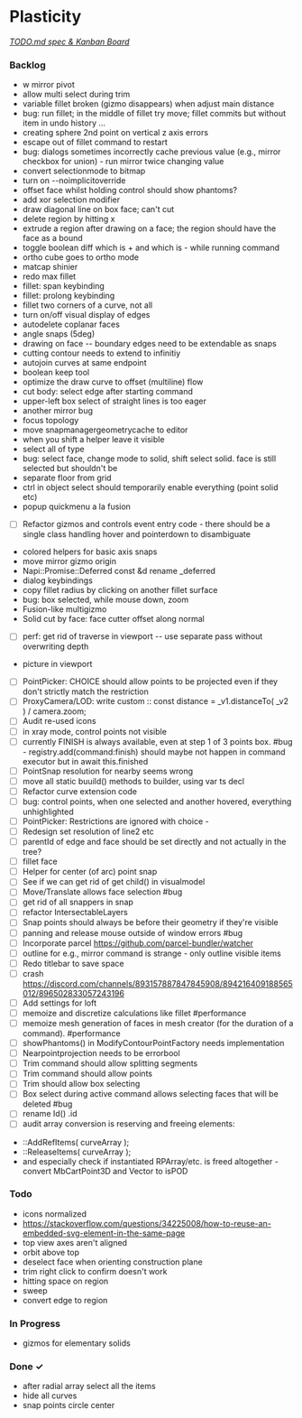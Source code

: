 # Plasticity

<em>[TODO.md spec & Kanban Board](https://bit.ly/3fCwKfM)</em>

### Backlog

- w mirror pivot  
- allow multi select during trim  
- variable fillet broken (gizmo disappears) when adjust main distance  
- bug: run fillet; in the middle of fillet try move; fillet commits but without item in undo history ...  
- creating sphere 2nd point on vertical z axis errors  
- escape out of fillet command to restart  
- bug: dialogs sometimes incorrectly cache previous value (e.g., mirror checkbox for union) - run mirror twice changing value  
- convert selectionmode to bitmap  
- turn on --noimplicitoverride  
- offset face whilst holding control should show phantoms?  
- add xor selection modifier  
- draw diagonal line on box face; can't cut  
- delete region by hitting x  
- extrude a region after drawing on a face; the region should have the face as a bound  
- toggle boolean diff which is + and which is - while running command  
- ortho cube goes to ortho mode  
- matcap shinier  
- redo max fillet  
- fillet: span keybinding  
- fillet: prolong keybinding  
- fillet two corners of a curve, not all  
- turn on/off visual display of edges  
- autodelete coplanar faces  
- angle snaps (5deg)  
- drawing on face -- boundary edges need to be extendable as snaps  
- cutting contour needs to extend to infinitiy  
- autojoin curves at same endpoint  
- boolean keep tool  
- optimize the draw curve to offset (multiline) flow  
- cut body: select edge after starting command  
- upper-left box select of straight lines is too eager  
- another mirror bug  
- focus topology  
- move snapmanagergeometrycache to editor  
- when you shift a helper leave it visible  
- select all of type  
- bug: select face, change mode to solid, shift select solid. face is still selected but shouldn't be  
- separate floor from grid  
- ctrl in object select should temporarily enable everything (point solid etc)  
- popup quickmenu a la fusion  
- [ ] Refactor gizmos and controls event entry code - there should be a single class handling hover and pointerdown to disambiguate  
- colored helpers for basic axis snaps  
- move mirror gizmo origin  
- Napi::Promise::Deferred const &d rename _deferred  
- dialog keybindings  
- copy fillet radius by clicking on another fillet surface  
- bug: box selected, while mouse down, zoom  
- Fusion-like multigizmo  
- Solid cut by face: face cutter offset along normal  
- [ ] perf: get rid of traverse in viewport -- use separate pass without overwriting depth  
- picture in viewport  
- [ ] PointPicker: CHOICE should allow points to be projected even if they don't strictly match the restriction  
- [ ] ProxyCamera/LOD: write custom :: const distance = _v1.distanceTo( _v2 ) / camera.zoom;  
- [ ] Audit re-used icons  
- [ ] in xray mode, control points not visible  
- [ ] currently FINISH is always available, even at step 1 of 3 points box. #bug - registry.add(command:finish) should maybe not happen in command executor but in await this.finished  
- [ ] PointSnap resolution for nearby seems wrong  
- [ ] move all static buuild() methods to builder, using var ts decl  
- [ ] Refactor curve extension code  
- [ ] bug: control points, when one selected and another hovered, everything unhighlighted  
- [ ] PointPicker: Restrictions are ignored with choice -  
- [ ] Redesign set resolution of line2 etc  
- [ ] parentId of edge and face should be set directly and not actually in the tree?  
- [ ] fillet face  
- [ ] Helper for center (of arc) point snap  
- [ ] See if we can get rid of get child() in visualmodel  
- [ ] Move/Translate allows face selection #bug  
- [ ] get rid of all snappers in snap  
- [ ] refactor IntersectableLayers  
- [ ] Snap points should always be before their geometry if they're visible  
- [ ] panning and release mouse outside of window errors #bug  
- [ ] Incorporate parcel https://github.com/parcel-bundler/watcher  
- [ ] outline for e.g., mirror command is strange - only outline visible items  
- [ ] Redo titlebar to save space  
- [ ] crash https://discord.com/channels/893157887847845908/894216409188565012/896502833057243196  
- [ ] Add settings for loft  
- [ ] memoize and discretize calculations like fillet #performance  
- [ ] memoize mesh generation of faces in mesh creator (for the duration of a command). #performance  
- [ ] showPhantoms() in ModifyContourPointFactory needs implementation  
- [ ] Nearpointprojection needs to be errorbool  
- [ ] Trim command should allow splitting segments  
- [ ] Trim command should allow points  
- [ ] Trim should allow box selecting  
- [ ] Box select during active command allows selecting faces that will be deleted #bug  
- [ ] rename Id() .id  
- [ ] audit array conversion is reserving and freeing elements:  
- ::AddRefItems( curveArray );  
- ::ReleaseItems( curveArray );  
- and especially check if instantiated RPArray/etc. is freed altogether - convert MbCartPoint3D and Vector to isPOD  

### Todo

- icons normalized <use href="#circle-arrow-left" />  
- https://stackoverflow.com/questions/34225008/how-to-reuse-an-embedded-svg-element-in-the-same-page  
- top view axes aren't aligned  
- orbit above top  
- deselect face when orienting construction plane  
- trim right click to confirm doesn't work  
- hitting space on region  
- sweep  
- convert edge to region  

### In Progress

- gizmos for elementary solids  

### Done ✓

- after radial array select all the items  
- hide all curves  
- snap points circle center  


